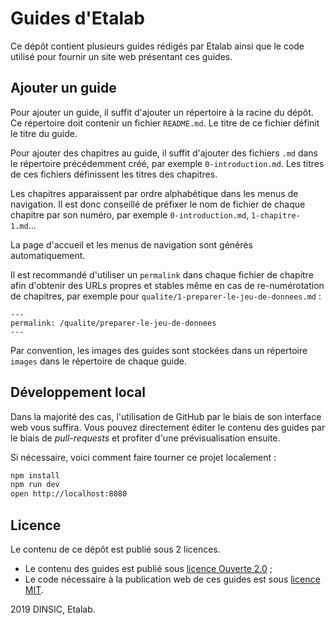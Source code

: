 # Guides d'Etalab

Ce dépôt contient plusieurs guides rédigés par Etalab ainsi que le code utilisé pour fournir un site web présentant ces guides.

## Ajouter un guide

Pour ajouter un guide, il suffit d'ajouter un répertoire à la racine du dépôt. Ce répertoire doit contenir un fichier `README.md`. Le titre de ce fichier définit le titre du guide.

Pour ajouter des chapitres au guide, il suffit d'ajouter des fichiers `.md` dans le répertoire précédemment créé, par exemple `0-introduction.md`. Les titres de ces fichiers définissent les titres des chapitres.

Les chapitres apparaissent par ordre alphabétique dans les menus de navigation. Il est donc conseillé de préfixer le nom de fichier de chaque chapitre par son numéro, par exemple `0-introduction.md`, `1-chapitre-1.md`...

La page d'accueil et les menus de navigation sont générés automatiquement.

Il est recommandé d'utiliser un `permalink` dans chaque fichier de chapitre afin d'obtenir des URLs propres et stables même en cas de re-numérotation de chapitres, par exemple pour `qualite/1-preparer-le-jeu-de-donnees.md` :

```
---
permalink: /qualite/preparer-le-jeu-de-donnees
---
```

Par convention, les images des guides sont stockées dans un répertoire `images` dans le répertoire de chaque guide.

## Développement local

Dans la majorité des cas, l'utilisation de GitHub par le biais de son interface web vous suffira. Vous pouvez directement éditer le contenu des guides par le biais de *pull-requests* et profiter d'une prévisualisation ensuite.

Si nécessaire, voici comment faire tourner ce projet localement :
```sh
npm install
npm run dev
open http://localhost:8080
```

## Licence

Le contenu de ce dépôt est publié sous 2 licences.

- Le contenu des guides est publié sous [licence Ouverte 2.0](LICENSE.md) ;
- Le code nécessaire à la publication web de ces guides est sous [licence MIT](https://opensource.org/licenses/MIT).

2019 DINSIC, Etalab.
